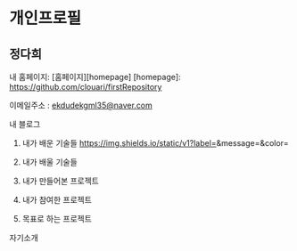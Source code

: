 개인프로필 <BR />
=============
정다희 <BR />
-------------
내 홈페이지: [홈페이지][homepage]
[homepage]: https://github.com/clouari/firstRepository

이메일주소 : <ekdudekgml35@naver.com>

내 블로그<BR />


1. 내가 배운 기술들
https://img.shields.io/static/v1?label=<LABEL>&message=<MESSAGE>&color=<color>

2. 내가 배울 기술들
3. 내가 만들어본 프로젝트
4. 내가 참여한 프로젝트
5. 목표로 하는 프로젝트

자기소개
